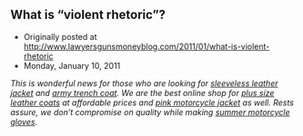 ## What is “violent rhetoric”?

 * Originally posted at http://www.lawyersgunsmoneyblog.com/2011/01/what-is-violent-rhetoric
 * Monday, January 10, 2011

_This is wonderful news for those who are looking for [sleeveless leather jacket](http://www.nowleather.com/leather-jackets/sleeveless-leather-jacket.html) and [army trench coat](http://www.myleathermarket.com/trench-coats/army-trench-coat.html). We are the best online shop for [plus size leather coats](http://www.buyjacketsnow.com/leather-coats/plus-size-leather-coats.html) at affordable prices and [pink motorcycle jacket](http://www.mymotorcycleoutlet.us/motorcycle-jackets/pink-motorcycle-jacket.html) as well.  Rests assure, we don’t compromise on quality while making [summer motorcycle gloves](http://www.mymotorcycleoutlet.net/motorcycle-gloves/summer-motorcycle-gloves.html)._